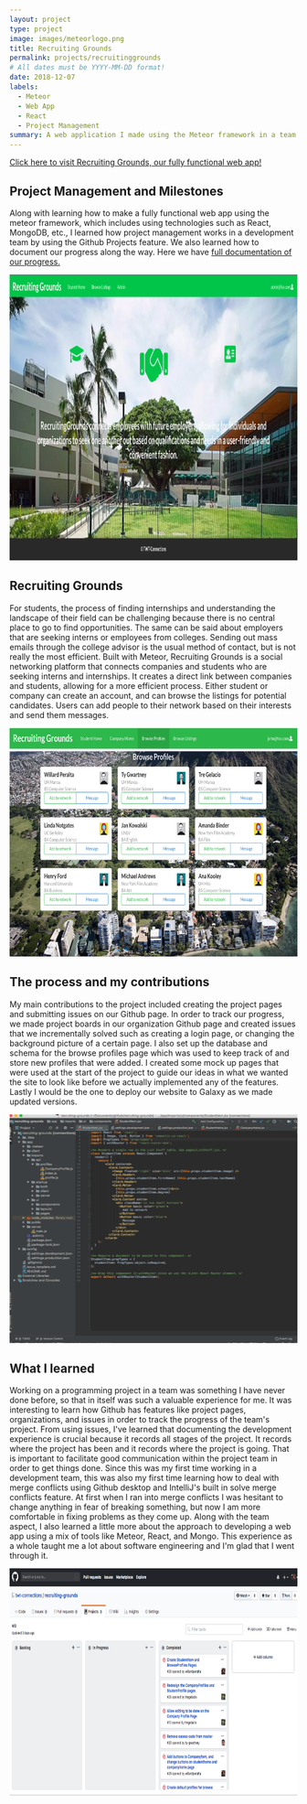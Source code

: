```yaml
---
layout: project
type: project
image: images/meteorlogo.png
title: Recruiting Grounds
permalink: projects/recruitinggrounds
# All dates must be YYYY-MM-DD format!
date: 2018-12-07
labels:
  - Meteor
  - Web App
  - React
  - Project Management
summary: A web application I made using the Meteor framework in a team of 3 for my software engineering class at UH Manoa in Fall 2018. We also learned about project management using Github projects.
---
```


<a href="http://recruitinggrounds.meteorapp.com/#/">Click here to visit Recruiting Grounds, our fully functional web app!</a>

## Project Management and Milestones
Along with learning how to make a fully functional web app using the meteor framework, which includes using technologies such as React, MongoDB, etc., I learned how project management works in a development team by using the Github Projects feature. We also learned how to document our progress along the way. Here we have <a href="https://github.com/twt-connections">full documentation of our progress.</a>


<img src="../images/LandingPage2.jpeg" height="500px" width="700px">


## Recruiting Grounds
For students, the process of finding internships and understanding the landscape of their field can be challenging because there is no central place to go to find opportunities. The same can be said about employers that are seeking interns or employees from colleges. Sending out mass emails through the college advisor is the usual method of contact, but is not really the most efficient. Built with Meteor, Recruiting Grounds is a social networking platform that connects companies and students who are seeking interns and internships. It creates a direct link between companies and students, allowing for a more efficient process. Either student or company can create an account, and can browse the listings for potential candidates. Users can add people to their network based on their interests and send them messages.

<img src="../images/BrowseProfiles.jpeg" height="400px" width="700px">

## The process and my contributions
My main contributions to the project included creating the project pages and submitting issues on our Github page. In order to track our progress, we made project boards in our organization Github page and created issues that we incrementally solved such as creating a login page, or changing the background picture of a certain page. I also set up the database and schema for the browse profiles page which was used to keep track of and store new profiles that were added. I created some mock up pages that were used at the start of the project to guide our ideas in what we wanted the site to look like before we actually implemented any of the features. Lastly I would be the one to deploy our website to Galaxy as we made updated versions. 

<img src="../images/intellij.png" height="400px" width="700px">

## What I learned
Working on a programming project in a team was something I have never done before, so that in itself was such a valuable experience for me. It was interesting to learn how Github has features like project pages, organizations, and issues in order to track the progress of the team's project. From using issues, I've learned that documenting the development experience is crucial because it records all stages of the project. It records where the project has been and it records where the project is going. That is important to facilitate good communication within the project team in order to get things done. Since this was my first time working in a development team, this was also my first time learning how to deal with merge conflicts using Github desktop and IntelliJ's built in solve merge conflicts feature. At first when I ran into merge conflicts I was hesitant to change anything in fear of breaking something, but now I am more comfortable in fixing problems as they come up. Along with the team aspect, I also learned a little more about the approach to developing a web app using a mix of tools like Meteor, React, and Mongo. This experience as a whole taught me a lot about software engineering and I'm glad that I went through it. 

<img src="../images/githubprojectboard.png" height="400px" width="700px">

